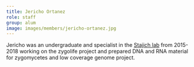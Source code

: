 ```yaml
---
title: Jericho Ortanez
role: staff
group: alum
image: images/members/jericho-ortanez.jpg
---
```


Jericho was an undergraduate and specialist in the [Stajich lab](https://lab.stajich.org) from 2015-2018 working on the zygolife project and prepared DNA and RNA material for zygomycetes and low coverage genome project.
